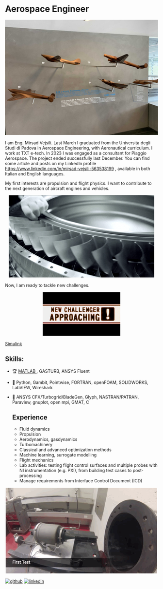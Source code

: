 # Aerospace Engineer
![Aerospace Engineer](https://github.com/vejsili/vejsili/blob/main/2024_01_02_gh_Piaggio1.jpg)

I am Eng. Mirsad Vejsili. Last March I graduated from the Università degli Studi di Padova in Aerospace Engineering, with Aeronautical curriculum. I work at TXT e-tech. In 2023 I was engaged as a consultant for Piaggio Aerospace. The project ended successfully last December. You can find some article and posts on my LinkedIn profile https://www.linkedin.com/in/mirsad-vejsili-563538199 , available in both Italian and English languages.

My first interests are propulsion and flight physics. I want to contribute to the next generation of aircraft engines and vehicles.
<p align="center">
  <img src="https://github.com/vejsili/vejsili/blob/main/giphy.gif">
</p>

Now, I am ready to tackle new challenges.
<p align="center">
  <img src="https://github.com/vejsili/vejsili/blob/main/tumblr_e450c41333cba82cc6ec0f2a4795315c_b8338fc2_500.webp" alt="Your Image Description" width=256 >
</p>


[Simulink](https://github.com/vejsili/voyager)


## Skills: 
* 🏆 [MATLAB ](https://github.com/vejsili/vejsili/blob/main/Vejsili_Mirsad_MATLAB.pdf), GASTURB, ANSYS Fluent
* 🔧 Python, Gambit, Pointwise, FORTRAN, openFOAM, SOLIDWORKS, LabVIEW, Wireshark
* 🔨 ANSYS CFX/Turbogrid/BladeGen, Glyph, NASTRAN/PATRAN, Paraview, gnuplot, open mpi, GMAT, C

  ## Experience
  * Fluid dynamics
  * Propulsion
  * Aerodynamics, gasdynamics
  * Turbomachinery
  * Classical and advanced optimization methods
  * Machine learning, surrogate modelling
  * Flight mechanics
  * Lab activities: testing flight control surfaces and multiple probes with NI instrumentation (e.g. PXI), from building test cases to post-processing 
  * Manage requirements from Interface Control Document (ICD) 

 <p align="center">
  <img src="https://github.com/vejsili/vejsili/blob/main/tumblr_no8onn3Sks1qk4ealo4_500.gif" >
</p>


[<img src='https://cdn.jsdelivr.net/npm/simple-icons@3.0.1/icons/github.svg' alt='github' height='40'>](https://github.com/vejsili)  [<img src='https://cdn.jsdelivr.net/npm/simple-icons@3.0.1/icons/linkedin.svg' alt='linkedin' height='40'>](https://www.linkedin.com/in/mirsad-vejsili-563538199)  

